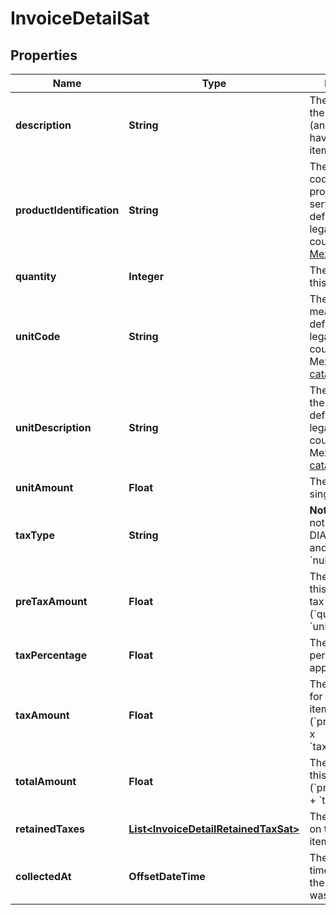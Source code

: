 

# InvoiceDetailSat


## Properties

| Name | Type | Description | Notes |
|------------ | ------------- | ------------- | -------------|
|**description** | **String** | The description of the invoice item (an invoice can have one or more items). |  |
|**productIdentification** | **String** | The identification code of the product or the service, as defined by the legal entity in the country. - 🇲🇽 [Mexico](http://200.57.3.89/Pys/catPyS.aspx)  |  |
|**quantity** | **Integer** | The quantity of this invoice item. |  |
|**unitCode** | **String** | The unit of measure, as defined by the legal entity in the country.  - 🇲🇽 Mexico [SAT catalog reference](https://developers.belvo.com/docs/sat-catalogs#unit-code)  |  |
|**unitDescription** | **String** | The description of the item, as defined by the legal entity in the country. - 🇲🇽 Mexico [SAT catalog reference](https://developers.belvo.com/docs/sat-catalogs#unit-code)  |  |
|**unitAmount** | **Float** | The price of one a singular item. |  |
|**taxType** | **String** | **Note**: This field is not applicable for DIAN Colombia and will return &#x60;null&#x60;.  |  [optional] |
|**preTaxAmount** | **Float** | The total price for this item before tax is applied (&#x60;quantity&#x60; x &#x60;unit_amount&#x60;). |  |
|**taxPercentage** | **Float** | The tax percentage to apply. |  |
|**taxAmount** | **Float** | The amount of tax for this invoice item (&#x60;pre_tax_amount&#x60; x &#x60;tax_percentage&#x60;). |  |
|**totalAmount** | **Float** | The total price for this invoice item (&#x60;pre_tax_amount&#x60; + &#x60;tax_amount&#x60;). |  |
|**retainedTaxes** | [**List&lt;InvoiceDetailRetainedTaxSat&gt;**](InvoiceDetailRetainedTaxSat.md) | The retained tax on the invoice item. |  [optional] |
|**collectedAt** | **OffsetDateTime** | The ISO-8601 timestamp when the data point was collected. |  [optional] |



